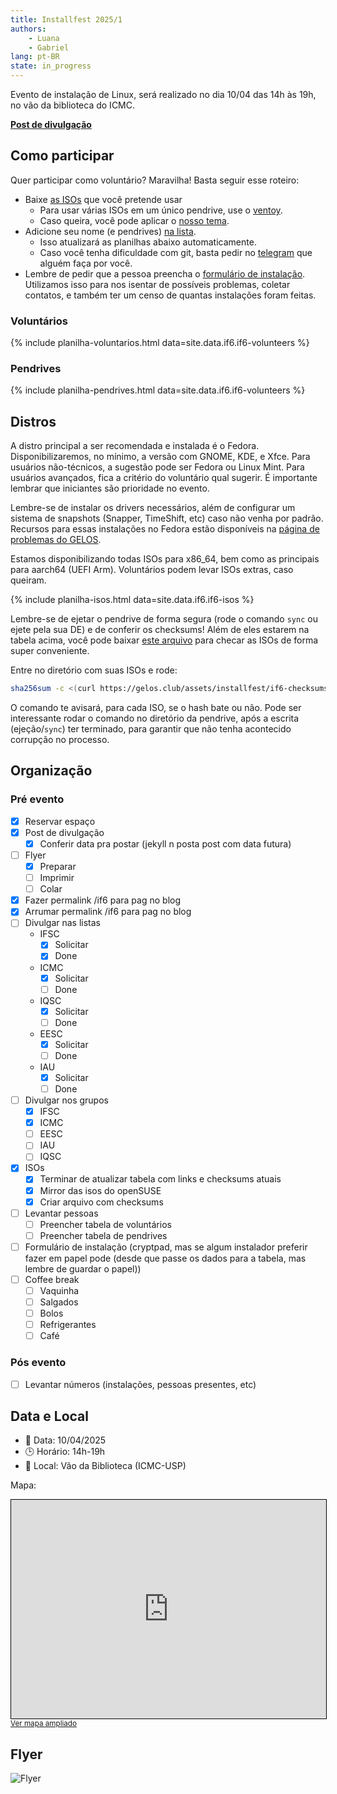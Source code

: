 ```yaml
---
title: Installfest 2025/1
authors:
    - Luana
    - Gabriel
lang: pt-BR
state: in_progress
---
```


Evento de instalação de Linux, será realizado no dia 10/04 das 14h às 19h, no vão da
biblioteca do ICMC.

[**Post de divulgação**](/2025/03/25/installfest-2025-1.html)

## Como participar

Quer participar como voluntário? Maravilha! Basta seguir esse roteiro:

- Baixe [as ISOs](#distros) que você pretende usar
    - Para usar várias ISOs em um único pendrive, use o [ventoy](https://ventoy.net).
    - Caso queira, você pode aplicar o [nosso tema](https://github.com/gelos-icmc/tema-ventoy).
- Adicione seu nome (e pendrives) [na lista](https://github.com/gelos-icmc/monorepo/blob/main/src/site/_data/if6/if6-volunteers.yml).
    - Isso atualizará as planilhas abaixo automaticamente.
    - Caso você tenha dificuldade com git, basta pedir no [telegram](https://t.me/gelos_geral) que alguém faça por você.
- Lembre de pedir que a pessoa preencha o [formulário de instalação](TODO_REPLACE_ME). Utilizamos isso para nos isentar de possíveis problemas, coletar contatos, e também ter um censo de quantas instalações foram feitas.

### Voluntários

{% include planilha-voluntarios.html data=site.data.if6.if6-volunteers %}

### Pendrives

{% include planilha-pendrives.html data=site.data.if6.if6-volunteers %}


## Distros

A distro principal a ser recomendada e instalada é o Fedora.
Disponibilizaremos, no mínimo, a versão com GNOME, KDE, e Xfce. Para usuários
não-técnicos, a sugestão pode ser Fedora ou Linux Mint. Para usuários
avançados, fica a critério do voluntário qual sugerir. É importante lembrar
que iniciantes são prioridade no evento.

Lembre-se de instalar os drivers necessários, além de configurar um sistema 
de snapshots (Snapper, TimeShift, etc) caso não venha por padrão. Recursos para 
essas instalações no Fedora estão disponíveis na 
[página de problemas do GELOS](https://gelos.club/pobremas).

Estamos disponibilizando todas ISOs para x86_64, bem como as
principais para aarch64 (UEFI Arm). Voluntários podem levar ISOs extras,
caso queiram.

{% include planilha-isos.html data=site.data.if6.if6-isos %}

Lembre-se de ejetar o pendrive de forma 
segura (rode o comando `sync` ou ejete pela sua DE) e de conferir os checksums! 
Além de eles estarem na tabela acima, você pode
baixar [este arquivo](/assets/installfest/if6-checksums.sha256) para checar as ISOs de
forma super conveniente.

Entre no diretório com suas ISOs e rode:

```bash
sha256sum -c <(curl https://gelos.club/assets/installfest/if6-checksums.sha256)
```

O comando te avisará, para cada ISO, se o hash bate ou não. Pode
ser interessante rodar o comando no diretório da pendrive, após a escrita (ejeção/`sync`) ter terminado, para garantir que não tenha acontecido corrupção no processo.

## Organização

### Pré evento

- [x] Reservar espaço
- [x] Post de divulgação
    - [x] Conferir data pra postar (jekyll n posta post com data futura)
- [ ] Flyer
    - [x] Preparar
    - [ ] Imprimir
    - [ ] Colar
- [x] Fazer permalink /if6 para pag no blog
- [x] Arrumar permalink /if6 para pag no blog
- [ ] Divulgar nas listas
    - IFSC
      - [x] Solicitar
      - [x] Done
    - ICMC
      - [x] Solicitar
      - [ ] Done
    - IQSC
      - [x] Solicitar
      - [ ] Done
    - EESC
      - [x] Solicitar
      - [ ] Done
    - IAU
      - [x] Solicitar
      - [ ] Done
- [ ] Divulgar nos grupos
    - [x] IFSC
    - [x] ICMC
    - [ ] EESC
    - [ ] IAU
    - [ ] IQSC
- [x] ISOs
    - [x] Terminar de atualizar tabela com links e checksums atuais
    - [x] Mirror das isos do openSUSE
    - [x] Criar arquivo com checksums
- [ ] Levantar pessoas
    - [ ] Preencher tabela de voluntários
    - [ ] Preencher tabela de pendrives
- [ ] Formulário de instalação (cryptpad, mas se algum instalador preferir fazer em papel pode (desde que passe os dados para a tabela, mas lembre de guardar o papel))
- [ ] Coffee break
    - [ ] Vaquinha
    - [ ] Salgados
    - [ ] Bolos
    - [ ] Refrigerantes
    - [ ] Café

### Pós evento

- [ ] Levantar números (instalações, pessoas presentes, etc)

## Data e Local

- 📅 Data: 10/04/2025
- 🕒 Horário: 14h-19h
- 📍 Local: Vão da Biblioteca (ICMC-USP)

Mapa:

<iframe height="350" src="https://www.openstreetmap.org/export/embed.html?bbox=-47.89704591035843%2C-22.00876558246043%2C-47.89270609617233%2C-22.006569767724148&amp;layer=mapnik&amp;marker=-22.007668922727124%2C-47.89487600326538" style="border: 1px solid black; width: 100%"></iframe><br/><small><a href="https://www.openstreetmap.org/?mlat=-22.007669&amp;mlon=-47.894876#map=19/-22.007668/-47.894876&amp;layers=N">Ver mapa ampliado</a></small>

## Flyer

![Flyer](/assets/static/if6/GELOS-Installfest-2025-1a.png)
